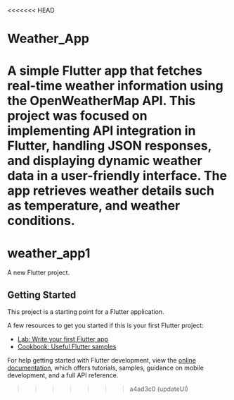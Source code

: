 <<<<<<< HEAD
# Weather_App
A simple Flutter app that fetches real-time weather information using the OpenWeatherMap API. This project was focused on implementing API integration in Flutter, handling JSON responses, and displaying dynamic weather data in a user-friendly interface. The app retrieves weather details such as temperature, and weather conditions. 
=======
# weather_app1

A new Flutter project.

## Getting Started

This project is a starting point for a Flutter application.

A few resources to get you started if this is your first Flutter project:

- [Lab: Write your first Flutter app](https://docs.flutter.dev/get-started/codelab)
- [Cookbook: Useful Flutter samples](https://docs.flutter.dev/cookbook)

For help getting started with Flutter development, view the
[online documentation](https://docs.flutter.dev/), which offers tutorials,
samples, guidance on mobile development, and a full API reference.
>>>>>>> a4ad3c0 (updateUI)
